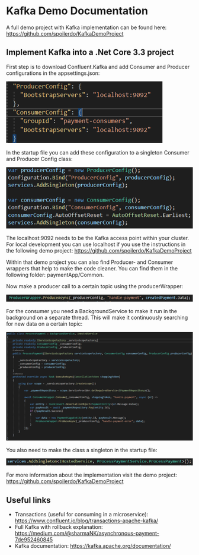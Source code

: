 # Kafka Demo Documentation
A full demo project with Kafka implementation can be found here: https://github.com/spoilerdo/KafkaDemoProject

## Implement Kafka into a .Net Core 3.3 project
First step is to download Confluent.Kafka and add Consumer and Producer configurations in the appsettings.json:

![Configuration](img/Configuration.png)

In the startup file you can add these configuration to a singleton Consumer and Producer Config class:

![StartupConfig](img/StartupConfig.png)

The localhost:9092 needs to be the Kafka access point within your cluster. For local development you can use localhost if you use the instructions in the following demo project: https://github.com/spoilerdo/KafkaDemoProject 

Within that demo project you can also find Producer- and Consumer wrappers that help to make the code cleaner. You can find them in the following folder: paymentApp/Common.

Now make a producer call to a certain topic using the producerWrapper:

![ProducerExample](img/ProducerExample.png)

For the consumer you need a BackgroundService to make it run in the background on a separate thread. This will make it continuously searching for new data on a certain topic:

![ConsumerExample](img/ConsumerExample.png)

You also need to make the class a singleton in the startup file:

![StartupConfigurationExample](img/StartupConsumerConfiguration.png)

For more information about the implementation visit the demo project: https://github.com/spoilerdo/KafkaDemoProject 

## Useful links
- Transactions (useful for consuming in a microservice): https://www.confluent.io/blog/transactions-apache-kafka/ 
- Full Kafka with rollback explanation: https://medium.com/@sharmaNK/asynchronous-payment-7de952460845
- Kafka documentation: https://kafka.apache.org/documentation/ 